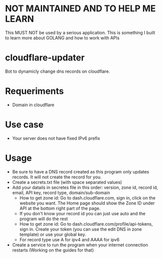 # NOT MAINTAINED AND TO HELP ME LEARN
This MUST NOT be used by a serious application. This is something I built to learn more about GOLANG and how to work with APIs
# cloudflare-updater
Bot to dynamicly change dns records on cloudflare.

# Requeriments
* Domain in cloudflare

# Use case
* Your server does not have fixed IPv6 prefix

# Usage
* Be sure to have a DNS record created as this program only updates records. It will not create the record for you.
* Create a secrets.txt file (with space separated values)
* Add your datails in secretes file in this order: version, zone id, record id, email, API key, record type, domain/sub-domain
  * How to get zone id: Go to dash.cloudflare.com, sign in, click on the website you want. The Home page should show the Zone ID under API at the bottom right part of the page.
  * If you don't know your record id you can just use auto and the program will do the rest
  * How to get zone id: Go to dash.cloudflare.com/profile/api-tokens, sign in. Create your token (you can use the edit DNS in zone template) or use your global key.
  * For record type use A for ipv4 and AAAA for ipv6
* Create a service to run the program when your internet connection restarts (Working on the guides for that)
